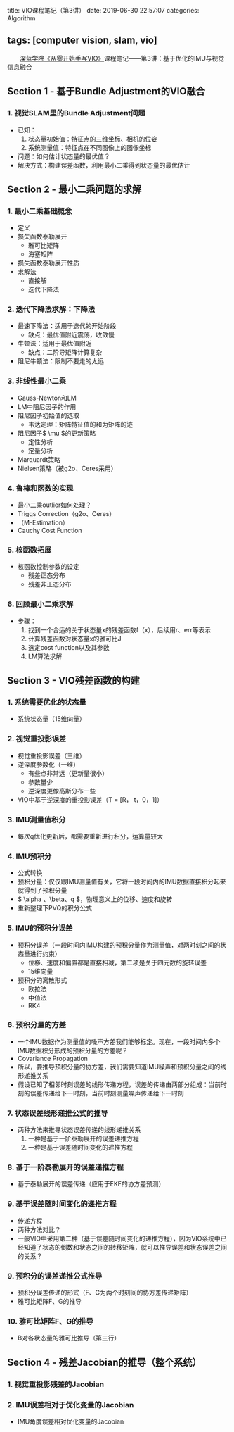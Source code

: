 title: VIO课程笔记（第3讲）
date: 2019-06-30 22:57:07
categories: Algorithm

tags: [computer vision, slam, vio]
---
　　[深蓝学院《从零开始手写VIO》](http://www.shenlanxueyuan.com/course/160)课程笔记——第3讲：基于优化的IMU与视觉信息融合
<!-- more -->
## Section 1 - 基于Bundle Adjustment的VIO融合

### 1. 视觉SLAM里的Bundle Adjustment问题

- 已知：
  1. 状态量初始值：特征点的三维坐标、相机的位姿
  2. 系统测量值：特征点在不同图像上的图像坐标
- 问题：如何估计状态量的最优值？
- 解决方式：构建误差函数，利用最小二乘得到状态量的最优估计

## Section 2 - 最小二乘问题的求解

### 1. 最小二乘基础概念

- 定义
- 损失函数泰勒展开
  - 雅可比矩阵
  - 海塞矩阵
- 损失函数泰勒展开性质
- 求解法
  - 直接解
  - 迭代下降法

### 2. 迭代下降法求解：下降法

- 最速下降法：适用于迭代的开始阶段
  - 缺点：最优值附近震荡，收敛慢
- 牛顿法：适用于最优值附近
  - 缺点：二阶导矩阵计算复杂
- 阻尼牛顿法：限制不要走的太远

### 3. 非线性最小二乘

- Gauss-Newton和LM
- LM中阻尼因子的作用
- 阻尼因子初始值的选取
  - 韦达定理：矩阵特征值的和为矩阵的迹
- 阻尼因子$ \mu $的更新策略
  - 定性分析
  - 定量分析
- Marquardt策略
- Nielsen策略（被g2o、Ceres采用）

### 4. 鲁棒和函数的实现

- 最小二乘outlier如何处理？
- Triggs Correction（g2o、Ceres）
- （M-Estimation）
- Cauchy Cost Function

### 5. 核函数拓展

- 核函数控制参数的设定
  - 残差正态分布
  - 残差非正态分布

### 6. 回顾最小二乘求解

- 步骤：
  1. 找到一个合适的关于状态量x的残差函数f（x），后续用r、err等表示
  2. 计算残差函数对状态量x的雅可比J
  3. 选定cost function以及其参数
  4. LM算法求解

## Section 3 - VIO残差函数的构建

### 1. 系统需要优化的状态量

- 系统状态量（15维向量）

### 2. 视觉重投影误差

- 视觉重投影误差（三维）
- 逆深度参数化（一维）
  - 有些点非常远（更新量很小）
  - 参数量少
  - 逆深度更像高斯分布一些
- VIO中基于逆深度的重投影误差（T = [R， t，0，1]）

### 3. IMU测量值积分

- 每次q优化更新后，都需要重新进行积分，运算量较大

### 4. IMU预积分

- 公式转换
- 预积分量：仅仅跟IMU测量值有关，它将一段时间内的IMU数据直接积分起来就得到了预积分量
- $ \alpha 、\beta、q $，物理意义上的位移、速度和旋转
- 重新整理下PVQ的积分公式

### 5. IMU的预积分误差

- 预积分误差（一段时间内IMU构建的预积分量作为测量值，对两时刻之间的状态量进行约束）
  - 位移、速度和偏置都是直接相减，第二项是关于四元数的旋转误差
  - 15维向量
- 预积分的离散形式
  - 欧拉法
  - 中值法
  - RK4

### 6. 预积分量的方差

- 一个IMU数据作为测量值的噪声方差我们能够标定。现在，一段时间内多个IMU数据积分形成的预积分量的方差呢？
- Covariance Propagation
- 所以，要推导预积分量的协方差，我们需要知道IMU噪声和预积分量之间的线形递推关系
- 假设已知了相邻时刻误差的线形传递方程，误差的传递由两部分组成：当前时刻的误差传递给下一时刻，当前时刻测量噪声传递给下一时刻

### 7. 状态误差线形递推公式的推导

- 两种方法来推导状态误差传递的线形递推关系
  1. 一种是基于一阶泰勒展开的误差递推方程
  2. 一种是基于误差随时间变化的递推方程

### 8. 基于一阶泰勒展开的误差递推方程

- 基于泰勒展开的误差传递（应用于EKF的协方差预测）

### 9. 基于误差随时间变化的递推方程

- 传递方程
- 两种方法对比？
- 一般VIO中采用第二种（基于误差随时间变化的递推方程），因为VIO系统中已经知道了状态的倒数和状态之间的转移矩阵，就可以推导误差和状态误差之间的关系？

### 9. 预积分的误差递推公式推导

- 预积分误差传递的形式（F、G为两个时刻间的协方差传递矩阵）
- 雅可比矩阵F、G的推导

### 10. 雅可比矩阵F、G的推导

- B对各状态量的雅可比推导（第三行）

## Section 4 - 残差Jacobian的推导（整个系统）

### 1. 视觉重投影残差的Jacobian

### 2. IMU误差相对于优化变量的Jacobian

- IMU角度误差相对优化变量的Jacobian